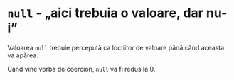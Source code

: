 # `null` - „aici trebuia o valoare, dar nu-i”

Valoarea `null` trebuie percepută ca locțiitor de valoare până când aceasta va apărea.

Când vine vorba de coercion, `null` va fi redus la 0.
